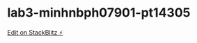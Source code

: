 # lab3-minhnbph07901-pt14305

[Edit on StackBlitz ⚡️](https://stackblitz.com/edit/lab3-minhnbph07901-pt14305)